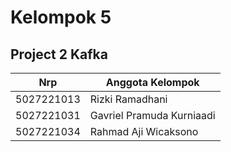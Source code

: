# Kelompok 5

## Project 2 Kafka

| Nrp | Anggota Kelompok |
| --- | --- |
| 5027221013 | Rizki Ramadhani |
| 5027221031 | Gavriel Pramuda Kurniaadi |
| 5027221034 | Rahmad Aji Wicaksono |
